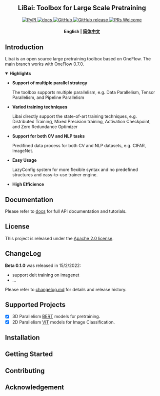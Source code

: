 <!-- 配图 -->

<h2 align="center">LiBai: Toolbox for Large Scale Pretraining</h2>
<p align="center">
    <a href="https://pypi.org/project/LiBai/">
        <img alt="PyPI" src="https://img.shields.io/pypi/v/libai">
    </a>
    <a href="https://libai.readthedocs.io/en/latest/index.html">
        <img alt="docs" src="https://img.shields.io/badge/docs-latest-blue">
    </a>
    <a href="https://github.com/Oneflow-Inc/libai/blob/master/LICENSE">
        <img alt="GitHub" src="https://img.shields.io/github/license/Oneflow-Inc/libai.svg?color=blue">
    </a>
    <a href="https://github.com/Oneflow-Inc/libai/releases">
        <img alt="GitHub release" src="https://img.shields.io/github/release/Oneflow-Inc/libai.svg">
    </a>
    <a href="https://github.com/Oneflow-Inc/libai/issues">
        <img alt="PRs Welcome" src="https://img.shields.io/badge/PRs-welcome-pink.svg">
    </a>
</p>

<h4 align="center">
    <p>
        <b>English</b> |
        <a href="">简体中文</a>
    <p>
</h4>


## Introduction
Libai is an open source large pretraining toolbox based on OneFlow. The main branch works with OneFlow 0.7.0.

<details open>
<summary> <b> Highlights </b> </summary>

- **Support of multiple parallel strategy**

    The toolbox supports multiple parallelism, e.g. Data Parallelism, Tensor Parallelism, and Pipeline Parallelism

- **Varied training techniques**

    Libai directly support the state-of-art training techniques, e.g. Distributed Training, Mixed Precision training, Activation Checkpoint, and Zero Redundance Optimizer

- **Support for both CV and NLP tasks**

    Predifined data process for both CV and NLP datasets, e.g. CIFAR, ImageNet.

- **Easy Usage**

    LazyConfig system for more flexible syntax and no predefined structures and easy-to-use trainer engine.

- **High Efficience**

</details>

<!-- <details open>
<summary> <b> Libai supported projects </b> </summary>

- Masked word completion with [BERT](https://arxiv.org/abs/1810.04805)

- Image classification with [ViT](https://arxiv.org/abs/2010.11929)

</details> -->


## Documentation
Please refer to [docs]() for full API documentation and tutorials.

## License
This project is released under the [Apache 2.0 license](LICENSE).


## ChangeLog

**Beta 0.1.0** was released in 15/2/2022:
- support deit training on imagenet
- ...

Please refer to [changelog.md]() for details and release history.

## Supported Projects
- [x] 3D Parallelism [BERT](https://arxiv.org/abs/1810.04805) models for pretraining.
- [x] 2D Parallelism [ViT](https://arxiv.org/abs/2010.11929) models for Image Classification.

## Installation

## Getting Started

## Contributing

## Acknowledgement
